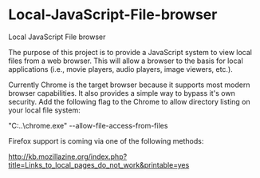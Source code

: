 Local-JavaScript-File-browser
=============================

Local JavaScript File browser

The purpose of this project is to provide a JavaScript system to view local files from a web browser. This will allow a browser to the basis for local applications (i.e., movie players, audio players, image viewers, etc.). 

Currently Chrome is the target browser because it supports most modern browser capabilities. It also provides a simple way to bypass it's own security. Add the following flag to the Chrome to allow directory listing on your local file system:

"C:\..\chrome.exe" --allow-file-access-from-files

Firefox support is coming via one of the following methods:

http://kb.mozillazine.org/index.php?title=Links_to_local_pages_do_not_work&printable=yes